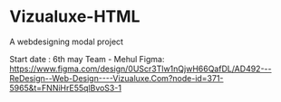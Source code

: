 # Vizualuxe-HTML
A webdesigning modal project

Start date : 6th may
Team - Mehul
Figma:
https://www.figma.com/design/0UScr3Tlw1nQjwH66QafDL/AD492---ReDesign--Web-Design----Vizualuxe.Com?node-id=371-5965&t=FNNiHrE55qlBvoS3-1


